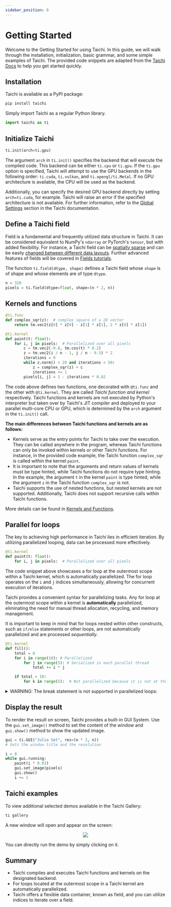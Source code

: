 ```yaml
---
sidebar_position: 0
---
```


# Getting Started
Welcome to the Getting Started for using Taichi. In this guide, we will walk through the installation, initialization, basic grammar, and some simple examples of Taichi. The provided code snippets are adapted from the [Taichi Docs](https://docs.taichi-lang.org/docs/) to help you get started quickly.

## Installation
Taichi is available as a PyPI package:
```bash
pip install taichi
```
Simply import Taichi as a regular Python library.
```python
import taichi as ti
```


## Initialize Taichi
```python
ti.init(arch=ti.gpu)
```
The argument `arch` in `ti.init()` specifies the backend that will execute the compiled code. This backend can be either `ti.cpu` or `ti.gpu`. If the `ti.gpu` option is specified, Taichi will attempt to use the GPU backends in the following order: `ti.cuda`, `ti.vulkan`, and `ti.opengl/ti.Metal`. If no GPU architecture is available, the CPU will be used as the backend.

Additionally, you can specify the desired GPU backend directly by setting `arch=ti.cuda`, for example. Taichi will raise an error if the specified architecture is not available. For further information, refer to the [Global Settings](https://docs.taichi-lang.org/docs/global_settings) section in the Taichi documentation.

## Define a Taichi field

Field is a fundamental and frequently utilized data structure in Taichi. It can be considered equivalent to NumPy's `ndarray` or PyTorch's `tensor`, but with added flexibility. For instance, a Taichi field can be [spatially sparse](https://docs.taichi-lang.org/docs/sparse) and can be easily [changed between different data layouts](https://docs.taichi-lang.org/docs/layout). Further advanced features of fields will be covered in [Fields tutorials](https://docs.taichi-lang.org/docs/field).

The function `ti.field(dtype, shape)` defines a Taichi field whose `shape` is of shape and whose elements are of type `dtype`.

```python
n = 320
pixels = ti.field(dtype=float, shape=(n * 2, n))
```

## Kernels and functions

```python
@ti.func
def complex_sqr(z):  # complex square of a 2D vector
    return tm.vec2(z[0] * z[0] - z[1] * z[1], 2 * z[0] * z[1])

@ti.kernel
def paint(t: float):
    for i, j in pixels:  # Parallelized over all pixels
        c = tm.vec2(-0.8, tm.cos(t) * 0.2)
        z = tm.vec2(i / n - 1, j / n - 0.5) * 2
        iterations = 0
        while z.norm() < 20 and iterations < 50:
            z = complex_sqr(z) + c
            iterations += 1
        pixels[i, j] = 1 - iterations * 0.02
```

The code above defines two functions, one decorated with `@ti.func` and the other with `@ti.kernel`. They are called *Taichi function and kernel* respectively. Taichi functions and kernels are not executed by Python's interpreter but taken over by Taichi's JIT compiler and deployed to your parallel multi-core CPU or GPU, which is determined by the `arch` argument in the `ti.init()` call.

**The main differences between Taichi functions and kernels are as follows:**

- Kernels serve as the entry points for Taichi to take over the execution. They can be called anywhere in the program, whereas Taichi functions can only be invoked within kernels or other Taichi functions. For instance, in the provided code example, the Taichi function `complex_sqr` is called within the kernel `paint`.
- It is important to note that the arguments and return values of kernels must be type hinted, while Taichi functions do not require type hinting. In the example, the argument `t` in the kernel `paint` is type hinted, while the argument `z` in the Taichi function `complex_sqr` is not.
- Taichi supports the use of nested functions, but nested kernels are not supported. Additionally, Taichi does not support recursive calls within Taichi functions.

More details can be found in [Kernels and Functions](https://docs.taichi-lang.org/docs/kernel_function).

## Parallel for loops

The key to achieving high performance in Taichi lies in efficient iteration. By utilizing parallelized looping, data can be processed more effectively.

```python
@ti.kernel
def paint(t: float):
    for i, j in pixels:  # Parallelized over all pixels
```

The code snippet above showcases a for loop at the outermost scope within a Taichi kernel, which is automatically parallelized. The for loop operates on the `i` and `j` indices simultaneously, allowing for concurrent execution of iterations.

Taichi provides a convenient syntax for parallelizing tasks. Any for loop at the outermost scope within a kernel is **automatically** parallelized, eliminating the need for manual thread allocation, recycling, and memory management.

It is important to keep in mind that for loops nested within other constructs, such as `if/else` statements or other loops, are not automatically parallelized and are processed *sequentially*.

```python
@ti.kernel
def fill():
    total = 0
    for i in range(10): # Parallelized
        for j in range(5): # Serialized in each parallel thread
            total += i * j

    if total > 10:
        for k in range(5):  # Not parallelized because it is not at the outermost scope
```

<details>
<summary> <a> WARNING: The break statement is not supported in parallelized loops: </a> </summary>

```python
@ti.kernel
def foo():
    for i in x:
        ...
        break # Error!

@ti.kernel
def foo():
    for i in x:
        for j in range(10):
            ...
            break # OK!
```
</details>

## Display the result

To render the result on screen, Taichi provides a built-in GUI System. Use the `gui.set_image()` method to set the content of the window and `gui.show()` method to show the updated image.

```python
gui = ti.GUI("Julia Set", res=(n * 2, n))
# Sets the window title and the resolution

i = 0
while gui.running:
    paint(i * 0.03)
    gui.set_image(pixels)
    gui.show()
    i += 1
```

## Taichi examples

To view additional selected demos available in the Taichi Gallery:

```python
ti gallery
```
A new window will open and appear on the screen:

<div align="center">
    <a href="https://www.taichi-lang.org/" target="_blank"><img src="https://raw.githubusercontent.com/taichi-dev/public_files/master/taichi/taichi-gallery.png"></img></a>
</div>

You can directly run the demo by simply clicking on it.

## Summary

- Taichi compiles and executes Taichi functions and kernels on the designated backend.
- For loops located at the outermost scope in a Taichi kernel are automatically parallelized.
- Taichi offers a flexible data container, known as field, and you can utilize indices to iterate over a field.
